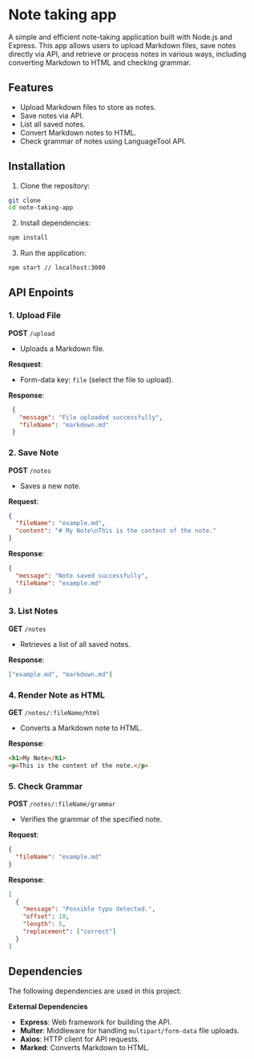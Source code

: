 # Note taking app

A simple and efficient note-taking application built with Node.js and Express. This app allows users to upload Markdown files, save notes directly via API, and retrieve or process notes in various ways, including converting Markdown to HTML and checking grammar.

## Features

- Upload Markdown files to store as notes.
- Save notes via API.
- List all saved notes.
- Convert Markdown notes to HTML.
- Check grammar of notes using LanguageTool API.

## Installation 

1. Clone the repository:
  ```bash
  git clone
  cd note-taking-app
  ```

2. Install dependencies:
  ```bash
  npm install
  ```

3. Run the application:
  ```bash
  npm start // localhost:3000
  ```

## API Enpoints

### 1. **Upload File**
  **POST** `/upload`
  - Uploads a Markdown file.

  **Resquest**:
  - Form-data key: `file` (select the file to upload).

  **Response**: 
  ```json
   {
     "message": "File uploaded successfully",
     "fileName": "markdown.md"
   }
   ```

### 2. **Save Note**
   **POST** `/notes`
   - Saves a new note.

   **Request**:
   ```json
   {
     "fileName": "example.md",
     "content": "# My Note\nThis is the content of the note."
   }
   ```

   **Response**:
   ```json
   {
     "message": "Note saved successfully",
     "fileName": "example.md"
   }
   ```

### 3. **List Notes**
   **GET** `/notes`
   - Retrieves a list of all saved notes.

   **Response**:
   ```json
   ["example.md", "markdown.md"]
   ```

### 4. **Render Note as HTML**
   **GET** `/notes/:fileName/html`
   - Converts a Markdown note to HTML.

   **Response**:
   ```html
   <h1>My Note</h1>
   <p>This is the content of the note.</p>
   ```

### 5. **Check Grammar**
   **POST** `/notes/:fileName/grammar`
   - Verifies the grammar of the specified note.

   **Request**:
   ```json
   {
     "fileName": "example.md"
   }
   ```

   **Response**:
   ```json
   [
     {
       "message": "Possible typo detected.",
       "offset": 10,
       "length": 5,
       "replacement": ["correct"]
     }
   ]
   ```

## Dependencies

The following dependencies are used in this project:

**External Dependencies**

- **Express**: Web framework for building the API.
- **Multer**: Middleware for handling `multipart/form-data` file uploads.
- **Axios**: HTTP client for API requests.
- **Marked**: Converts Markdown to HTML.
